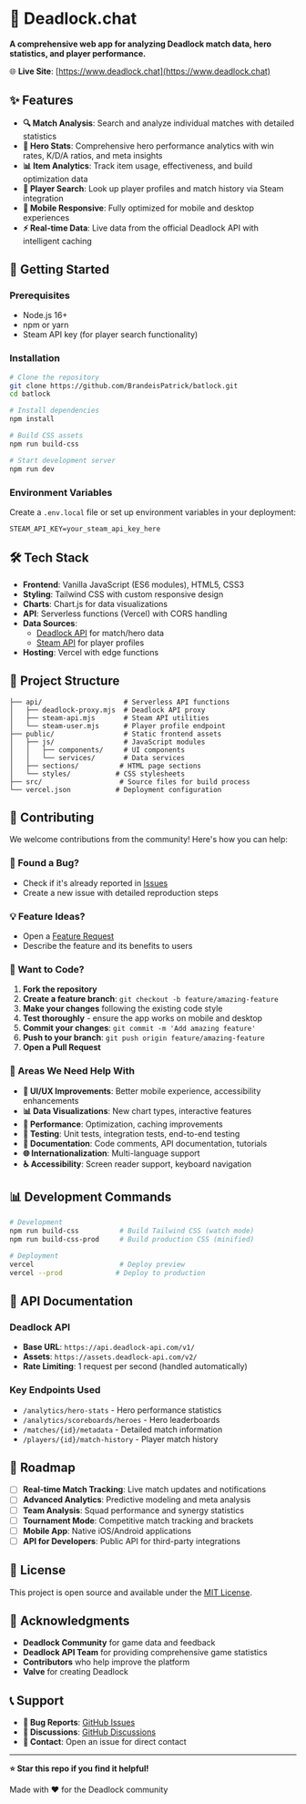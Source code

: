 # 🎯 Deadlock.chat

**A comprehensive web app for analyzing Deadlock match data, hero statistics, and player performance.**

🌐 **Live Site**: [https://www.deadlock.chat](https://www.deadlock.chat)

## ✨ Features

- **🔍 Match Analysis**: Search and analyze individual matches with detailed statistics
- **🦸 Hero Stats**: Comprehensive hero performance analytics with win rates, K/D/A ratios, and meta insights
- **📊 Item Analytics**: Track item usage, effectiveness, and build optimization data
- **👤 Player Search**: Look up player profiles and match history via Steam integration
- **📱 Mobile Responsive**: Fully optimized for mobile and desktop experiences
- **⚡ Real-time Data**: Live data from the official Deadlock API with intelligent caching

## 🚀 Getting Started

### Prerequisites

- Node.js 16+
- npm or yarn
- Steam API key (for player search functionality)

### Installation

```bash
# Clone the repository
git clone https://github.com/BrandeisPatrick/batlock.git
cd batlock

# Install dependencies
npm install

# Build CSS assets
npm run build-css

# Start development server
npm run dev
```

### Environment Variables

Create a `.env.local` file or set up environment variables in your deployment:

```env
STEAM_API_KEY=your_steam_api_key_here
```

## 🛠️ Tech Stack

- **Frontend**: Vanilla JavaScript (ES6 modules), HTML5, CSS3
- **Styling**: Tailwind CSS with custom responsive design
- **Charts**: Chart.js for data visualizations
- **API**: Serverless functions (Vercel) with CORS handling
- **Data Sources**:
  - [Deadlock API](https://api.deadlock-api.com) for match/hero data
  - [Steam API](https://steamcommunity.com/dev) for player profiles
- **Hosting**: Vercel with edge functions

## 📁 Project Structure

```
├── api/                    # Serverless API functions
│   ├── deadlock-proxy.mjs  # Deadlock API proxy
│   ├── steam-api.mjs       # Steam API utilities
│   └── steam-user.mjs      # Player profile endpoint
├── public/                 # Static frontend assets
│   ├── js/                 # JavaScript modules
│   │   ├── components/     # UI components
│   │   └── services/       # Data services
│   ├── sections/          # HTML page sections
│   └── styles/           # CSS stylesheets
├── src/                   # Source files for build process
└── vercel.json           # Deployment configuration
```

## 🤝 Contributing

We welcome contributions from the community! Here's how you can help:

### 🐛 Found a Bug?
- Check if it's already reported in [Issues](https://github.com/BrandeisPatrick/batlock/issues)
- Create a new issue with detailed reproduction steps

### 💡 Feature Ideas?
- Open a [Feature Request](https://github.com/BrandeisPatrick/batlock/issues/new)
- Describe the feature and its benefits to users

### 🔧 Want to Code?

1. **Fork the repository**
2. **Create a feature branch**: `git checkout -b feature/amazing-feature`
3. **Make your changes** following the existing code style
4. **Test thoroughly** - ensure the app works on mobile and desktop
5. **Commit your changes**: `git commit -m 'Add amazing feature'`
6. **Push to your branch**: `git push origin feature/amazing-feature`
7. **Open a Pull Request**

### 🎯 Areas We Need Help With

- **🎨 UI/UX Improvements**: Better mobile experience, accessibility enhancements
- **📊 Data Visualizations**: New chart types, interactive features
- **🔧 Performance**: Optimization, caching improvements
- **🧪 Testing**: Unit tests, integration tests, end-to-end testing
- **📖 Documentation**: Code comments, API documentation, tutorials
- **🌐 Internationalization**: Multi-language support
- **♿ Accessibility**: Screen reader support, keyboard navigation

## 📊 Development Commands

```bash
# Development
npm run build-css          # Build Tailwind CSS (watch mode)
npm run build-css-prod     # Build production CSS (minified)

# Deployment
vercel                     # Deploy preview
vercel --prod             # Deploy to production
```

## 🔧 API Documentation

### Deadlock API
- **Base URL**: `https://api.deadlock-api.com/v1/`
- **Assets**: `https://assets.deadlock-api.com/v2/`
- **Rate Limiting**: 1 request per second (handled automatically)

### Key Endpoints Used
- `/analytics/hero-stats` - Hero performance statistics
- `/analytics/scoreboards/heroes` - Hero leaderboards
- `/matches/{id}/metadata` - Detailed match information
- `/players/{id}/match-history` - Player match history

## 🚦 Roadmap

- [ ] **Real-time Match Tracking**: Live match updates and notifications
- [ ] **Advanced Analytics**: Predictive modeling and meta analysis
- [ ] **Team Analysis**: Squad performance and synergy statistics
- [ ] **Tournament Mode**: Competitive match tracking and brackets
- [ ] **Mobile App**: Native iOS/Android applications
- [ ] **API for Developers**: Public API for third-party integrations

## 📄 License

This project is open source and available under the [MIT License](LICENSE).

## 🙏 Acknowledgments

- **Deadlock Community** for game data and feedback
- **Deadlock API Team** for providing comprehensive game statistics
- **Contributors** who help improve the platform
- **Valve** for creating Deadlock

## 📞 Support

- **🐛 Bug Reports**: [GitHub Issues](https://github.com/BrandeisPatrick/batlock/issues)
- **💬 Discussions**: [GitHub Discussions](https://github.com/BrandeisPatrick/batlock/discussions)
- **📧 Contact**: Open an issue for direct contact

---

**⭐ Star this repo if you find it helpful!**

Made with ❤️ for the Deadlock community